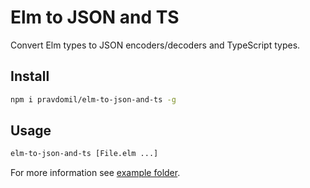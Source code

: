 # Elm to JSON and TS

Convert Elm types to JSON encoders/decoders and TypeScript types.

## Install

```sh
npm i pravdomil/elm-to-json-and-ts -g
```

## Usage

```sh
elm-to-json-and-ts [File.elm ...]
```

For more information see [example folder](example/src).

